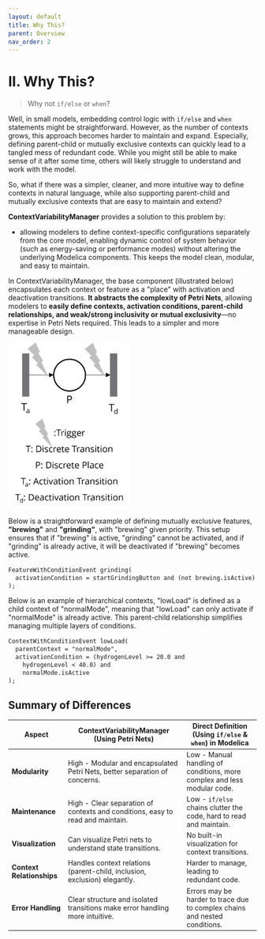 ```yaml
---
layout: default
title: Why This?
parent: Overview
nav_order: 2
---
```


# II. Why This?

> Why not `if/else` or `when`?

Well, in small models, embedding control logic with `if/else` and `when` statements might be straightforward. However, as the number of contexts grows, this approach becomes harder to maintain and expand. Especially, defining parent-child or mutually exclusive contexts can quickly lead to a tangled mess of redundant code. While you might still be able to make sense of it after some time, others will likely struggle to understand and work with the model.

So, what if there was a simpler, cleaner, and more intuitive way to define contexts in natural language, while also supporting parent-child and mutually exclusive contexts that are easy to maintain and extend?

**ContextVariabilityManager** provides a solution to this problem by:

- allowing modelers to define context-specific configurations separately from the core model, enabling dynamic control of system behavior (such as energy-saving or performance modes) without altering the underlying Modelica components. This keeps the model clean, modular, and easy to maintain.

In ContextVariabilityManager, the base component (illustrated below) encapsulates each context or feature as a "place" with activation and deactivation transitions. **It abstracts the complexity of Petri Nets**, allowing modelers to **easily define contexts, activation conditions, parent-child relationships, and weak/strong inclusivity or mutual exclusivity**—no expertise in Petri Nets required. This leads to a simpler and more manageable design.

<img src="../../assets/CFPN_component.png" style="zoom: 33%;" />

Below is a straightforward example of defining mutually exclusive features, **"brewing"** and **"grinding"**, with "brewing" given priority. This setup ensures that if "brewing" is active, "grinding" cannot be activated, and if "grinding" is already active, it will be deactivated if "brewing" becomes active.

```modelica
FeatureWithConditionEvent grinding(
  activationCondition = startGrindingButton and (not brewing.isActive)  
);
```

Below is an example of hierarchical contexts, "lowLoad" is defined as a child context of "normalMode", meaning that "lowLoad" can only activate if "normalMode" is already active. This parent-child relationship simplifies managing multiple layers of conditions.

```modelica
ContextWithConditionEvent lowLoad(
  parentContext = "normalMode", 
  activationCondition = (hydrogenLevel >= 20.0 and 
    hydrogenLevel < 40.0) and 
    normalMode.isActive
);
```

## Summary of Differences

| Aspect                    | **ContextVariabilityManager (Using Petri Nets)**             | **Direct Definition (Using `if/else` & `when`) in Modelica** |
| ------------------------- | ------------------------------------------------------------ | ------------------------------------------------------------ |
| **Modularity**            | High - Modular and encapsulated Petri Nets, better separation of concerns. | Low - Manual handling of conditions, more complex and less modular code. |
| **Maintenance**           | High - Clear separation of contexts and conditions, easy to read and maintain. | Low - `if/else` chains clutter the code, hard to read and maintain. |
| **Visualization**         | Can visualize Petri nets to understand state transitions.    | No built-in visualization for context transitions.           |
| **Context Relationships** | Handles context relations (parent-child, inclusion, exclusion) elegantly. | Harder to manage, leading to redundant code.                 |
| **Error Handling**        | Clear structure and isolated transitions make error handling more intuitive. | Errors may be harder to trace due to complex chains and nested conditions. |
